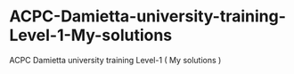 # ACPC-Damietta-university-training-Level-1-My-solutions
ACPC Damietta university training Level-1 ( My solutions )
